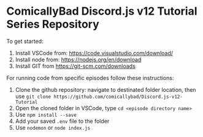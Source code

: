 # ComicallyBad Discord.js v12 Tutorial Series Repository
To get started:
1. Install VSCode from: https://code.visualstudio.com/download/
2. Install node from: https://nodejs.org/en/download
3. Install GIT from https://git-scm.com/downloads

For running code from specific episodes follow these instructions:
1. Clone the github repository: navigate to destinated folder location, then use `git clone https://github.com/comicallybad/Discord.js-v12-Tutorial`
2. Open the cloned folder in VSCode, type `cd <episode directory name>`
3. Use `npm install --save`
4. Add your saved `.env` file to the folder
5. Use `nodemon` or `node index.js`